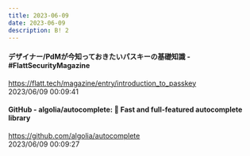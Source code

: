 ```yaml
---
title: 2023-06-09
date: 2023-06-09
description: B! 2
---
```


#### デザイナー/PdMが今知っておきたいパスキーの基礎知識 - #FlattSecurityMagazine
https://flatt.tech/magazine/entry/introduction_to_passkey<br>
2023/06/09 00:09:41<br>


#### GitHub - algolia/autocomplete: 🔮 Fast and full-featured autocomplete library
https://github.com/algolia/autocomplete<br>
2023/06/09 00:09:27<br>


